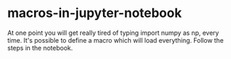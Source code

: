 # macros-in-jupyter-notebook

At one point you will get really tired of typing import numpy as np, every time.
It's possible to define a macro which will load everything.
Follow the steps in the notebook.
